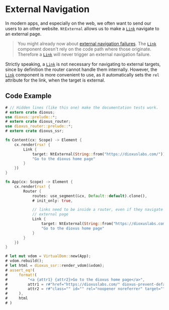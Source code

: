 # External Navigation

In modern apps, and especially on the web, we often want to send our users to an
other website. `NtExternal` allows us to make a [`Link`] navigate to an external
page.

> You might already now about
> [external navigation failures](../failures/external.md). The [`Link`]
> component doesn't rely on the code path where those originate. Therefore a
> [`Link`] will never trigger an external navigation failure.

Strictly speaking, a [`Link`] is not necessary for navigating to external
targets, since by definition the router cannot handle them internally. However,
the [`Link`] component is more convenient to use, as it automatically sets the
`rel` attribute for the link, when the target is external.

## Code Example
```rust
# // Hidden lines (like this one) make the documentation tests work.
# extern crate dioxus;
use dioxus::prelude::*;
# extern crate dioxus_router;
use dioxus_router::prelude::*;
# extern crate dioxus_ssr;

fn Content(cx: Scope) -> Element {
    cx.render(rsx! {
        Link {
            target: NtExternal(String::from("https://dioxuslabs.com/")),
            "Go to the dioxus home page"
        }
    })
}

fn App(cx: Scope) -> Element {
    cx.render(rsx! {
        Router {
            routes: use_segment(&cx, Default::default).clone(),
            # init_only: true,

            // links need to be inside a router, even if they navigate to an
            // external page
            Link {
                target: NtExternal(String::from("https://dioxuslabs.com/")),
                "Go to the dioxus home page"
            }
        }
    })
}

# let mut vdom = VirtualDom::new(App);
# vdom.rebuild();
# let html = dioxus_ssr::render_vdom(&vdom);
# assert_eq!(
#     format!(
#         "<a {attr1} {attr2}>Go to the dioxus home page</a>",
#         attr1 = r#"href="https://dioxuslabs.com/" dioxus-prevent-default="""#,
#         attr2 = r#"class="" id="" rel="noopener noreferrer" target="""#
#     ),
#     html
# )
```

[`Link`]: https://docs.rs/dioxus-router/latest/dioxus_router/components/fn.Link.html
